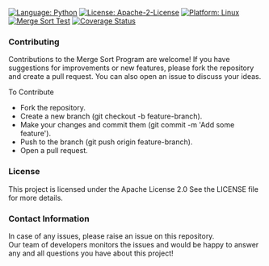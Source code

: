 [![Language: Python](https://img.shields.io/badge/Language-Python-blue.svg)](https://www.python.org/)
[![License: Apache-2-License](https://img.shields.io/badge/Licence-Apache--2--Licence-green.svg)](https://www.apache.org/licenses/LICENSE-2.0)
[![Platform: Linux](https://img.shields.io/badge/Platform-Linux-yellow.svg)](https://www.linux.org/)
[![Merge Sort Test](https://github.com/CSC510-GROUP-40/HOMEWORK_2/actions/workflows/main.yml/badge.svg)](https://github.com/CSC510-GROUP-40/HOMEWORK_2/actions/workflows/main.yml)
[![Coverage Status](https://coveralls.io/repos/github/CSC510-GROUP-40/HOMEWORK_1/badge.svg?branch=main)](https://coveralls.io/github/CSC510-GROUP-40/HOMEWORK_2?branch=main)

### Contributing
Contributions to the Merge Sort Program are welcome! If you have suggestions for improvements or new features, please fork the repository and create a pull request. You can also open an issue to discuss your ideas.

To Contribute
- Fork the repository.
- Create a new branch (git checkout -b feature-branch).
- Make your changes and commit them (git commit -m 'Add some feature').
- Push to the branch (git push origin feature-branch).
- Open a pull request.

### License
This project is licensed under the Apache License 2.0 See the LICENSE file for more details.

### Contact Information
In case of any issues, please raise an issue on this repository.<br> Our team of developers monitors the issues and would be happy to answer any and all questions you have about this project!
